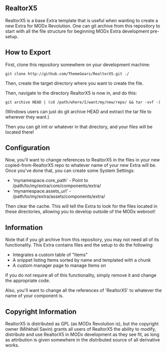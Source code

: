## RealtorX5

RealtorX5 is a base Extra template that is useful when wanting to create a new
Extra for MODx Revolution. One can git archive from this repository to start
with all the file structure for beginning MODx Extra development pre-setup.

## How to Export

First, clone this repository somewhere on your development machine:

`git clone http://github.com/ThemeGears/RealtorX5.git ./`

Then, create the target directory where you want to create the file.

Then, navigate to the directory RealtorX5 is now in, and do this:

`git archive HEAD | (cd /path/where/I/want/my/new/repo/ && tar -xvf -)`

(Windows users can just do git archive HEAD and extract the tar file to wherever
they want.)

Then you can git init or whatever in that directory, and your files will be located
there!

## Configuration

Now, you'll want to change references to RealtorX5 in the files in your
new copied-from-RealtorX5 repo to whatever name of your new Extra will be. Once
you've done that, you can create some System Settings:

- 'mynamespace.core_path' - Point to /path/to/my/extra/core/components/extra/
- 'mynamespace.assets_url' - /path/to/my/extra/assets/components/extra/

Then clear the cache. This will tell the Extra to look for the files located
in these directories, allowing you to develop outside of the MODx webroot!

## Information

Note that if you git archive from this repository, you may not need all of its
functionality. This Extra contains files and the setup to do the following:

- Integrates a custom table of "Items"
- A snippet listing Items sorted by name and templated with a chunk
- A custom manager page to manage Items on

If you do not require all of this functionality, simply remove it and change the
appropriate code.

Also, you'll want to change all the references of 'RealtorX5' to whatever the
name of your component is.

## Copyright Information

RealtorX5 is distributed as GPL (as MODx Revolution is), but the copyright owner
(Mihkhail Savin) grants all users of RealtorX5 the ability to modify, distribute
and use RealtorX5 in MODx development as they see fit, as long as attribution
is given somewhere in the distributed source of all derivative works.